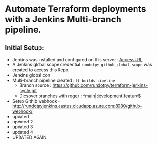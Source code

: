 # Automate Terraform deployments with a Jenkins Multi-branch pipeline.

## Initial Setup:
- Jenkins was installed and configured on this server : [AccessURL](http://rundotpyjenkins.eastus.cloudapp.azure.com:8080)
- A Jenkins global scope credential `rundotpy_github_global_scope` was created to access this Repo.
- Jenkins global con
- Multi-branch pipeline created : `tf-builds-pipeline`
    - Branch source : https://github.com/rundotpy/terraform-jenkins-cycle.git
    - Dicsover branches with regex : ^main|development|feature$
- Setup Githib webhook - http://rundotpyjenkins.eastus.cloudapp.azure.com:8080/github-webhook/
- updated
- updated 2
- updated 3
- updated 4
- UPDATED AGAIN
